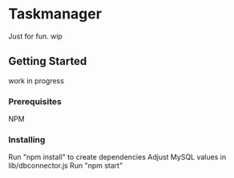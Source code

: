 # Taskmanager 
Just for fun. wip

## Getting Started
work in progress

### Prerequisites
NPM

### Installing
Run "npm install" to create dependencies
Adjust MySQL values in lib/dbconnector.js
Run "npm start"

